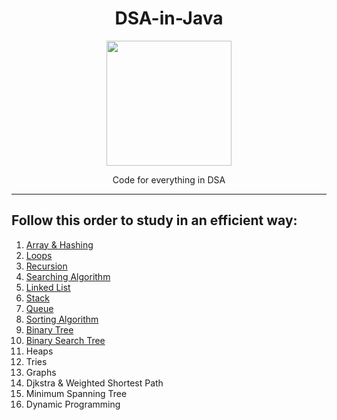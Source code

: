 <h1 align="center">DSA-in-Java</h1>

<p align="center">
  <img src="https://www.batoi.com/pub/assets/2021/04/01/bfs-animation.gif" width="200">
</p>

<p align = "center">Code for everything in DSA</p>

---

## Follow this order to study in an efficient way:

1. [Array & Hashing](https://github.com/LegendTejas/DSA/tree/main/Arrays%20%26%20Hashing)
2. [Loops](https://github.com/LegendTejas/DSA/tree/main/Loops)
3. [Recursion](https://github.com/LegendTejas/DSA/tree/main/Recursion)
4. [Searching Algorithm](https://github.com/LegendTejas/DSA/tree/main/SearchingAlgorithm)
5. [Linked List](https://github.com/LegendTejas/DSA/tree/main/LinkedList)
6. [Stack](https://github.com/LegendTejas/DSA/tree/main/Stack)
7. [Queue](https://github.com/LegendTejas/DSA/tree/main/Queue)
8. [Sorting Algorithm](https://github.com/LegendTejas/DSA/tree/main/SortingAlgorithm)
9. [Binary Tree](https://github.com/LegendTejas/DSA/tree/main/Binary%20Tree)
10. [Binary Search Tree](https://github.com/LegendTejas/DSA/tree/main/Binary%20Search%20Tree)
11. Heaps
12. Tries
13. Graphs
14. Djkstra & Weighted Shortest Path
15. Minimum Spanning Tree
16. Dynamic Programming
